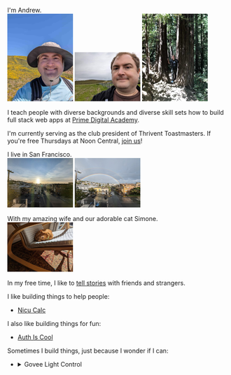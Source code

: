 I'm Andrew.  
<img src="/superbloom.jpg" width="150" width="150" alt="Me with the 2023 superbloom."> <img src="./blisshill.jpg" width="150" width="150" alt="Me being underwhelmed by the Windows XP Hill, which is now a vineyard."> <img src="./redwoods.jpg" width="150" width="150" alt="A couple of tall, old trees, with me looking goofy in the middle.">

I teach people with diverse backgrounds and diverse skill sets how to build full stack web apps at [Prime Digital Academy](https://www.primeacademy.io/).

I'm currently serving as the club president of Thrivent Toastmasters.  If you're free Thursdays at Noon Central, [join us](https://1767.toastmastersclubs.org/)!

I live in San Francisco.  
<img src="./sky.jpg" width="150" width="150" alt="Sunrise over SF bay."> <img src="./rainbow.jpg" width="150" width="150" alt="A double rainbow.">

With my amazing wife and our adorable cat Simone.  
<img src="/simone.jpg" width="150" width="150" alt="An adorable cat in a rocking chair.">  

In my free time, I like to [tell stories](https://dnd.wizards.com/adventurers-league) with friends and strangers.

I like building things to help people:
- [Nicu Calc](https://www.nicucalc.org/)

I also like building things for fun:
- [Auth Is Cool](https://authis.cool/)

Sometimes I build things, just because I wonder if I can:
- <details>
  <summary>Govee Light Control</summary>
  I'm not letting you control my lights!  This is a real project, but it requires a login.  If you're interested, check out the code in my pinned repos.
</details>


<!--
**aharasymiw/aharasymiw** is a ✨ _special_ ✨ repository because its `README.md` (this file) appears on your GitHub profile.

Here are some ideas to get you started:

- 🔭 I’m currently working on ...
- 🌱 I’m currently learning ...
- 👯 I’m looking to collaborate on ...
- 🤔 I’m looking for help with ...
- 💬 Ask me about ...
- 📫 How to reach me: ...
- 😄 Pronouns: ...
- ⚡ Fun fact: ...
-->
